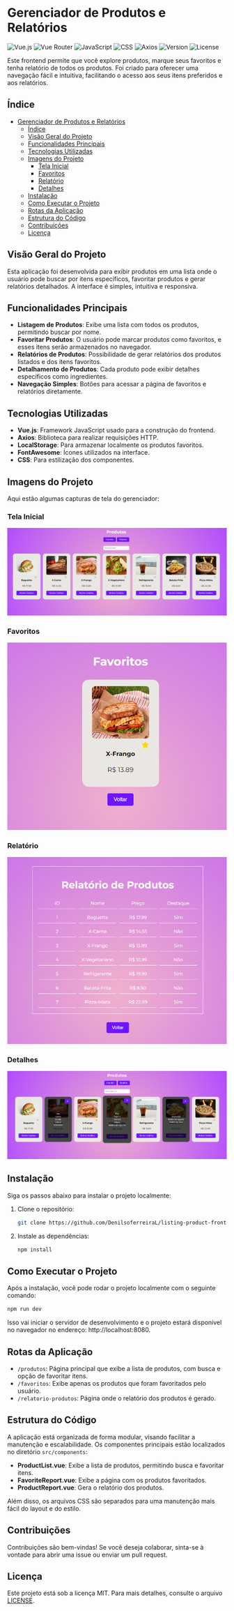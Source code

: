 # Gerenciador de Produtos e Relatórios

![Vue.js](https://img.shields.io/badge/Vue.js-4FC08D?style=flat&logo=vue.js&logoColor=white)
![Vue Router](https://img.shields.io/badge/Vue%20Router-41B883?style=flat&logo=vue.js&logoColor=white)
![JavaScript](https://img.shields.io/badge/JavaScript-F7DF1E?style=flat&logo=javascript&logoColor=black)
![CSS](https://img.shields.io/badge/CSS-1572B6?style=flat&logo=css3&logoColor=white)
![Axios](https://img.shields.io/badge/Axios-5A29E4?style=flat&logo=axios&logoColor=white)
![Version](https://img.shields.io/badge/version-1.0.0-blue.svg)
![License](https://img.shields.io/badge/license-MIT-green.svg)


Este frontend permite que você explore produtos, marque seus favoritos e tenha relatório de todos os produtos. Foi criado para oferecer uma navegação fácil e intuitiva, facilitando o acesso aos seus itens preferidos e aos relatórios.

## Índice
- [Gerenciador de Produtos e Relatórios](#gerenciador-de-produtos-e-relatórios)
  - [Índice](#índice)
  - [Visão Geral do Projeto](#visão-geral-do-projeto)
  - [Funcionalidades Principais](#funcionalidades-principais)
  - [Tecnologias Utilizadas](#tecnologias-utilizadas)
  - [Imagens do Projeto](#imagens-do-projeto)
    - [Tela Inicial](#tela-inicial)
    - [Favoritos](#favoritos)
    - [Relatório](#relatório)
    - [Detalhes](#detalhes)
  - [Instalação](#instalação)
  - [Como Executar o Projeto](#como-executar-o-projeto)
  - [Rotas da Aplicação](#rotas-da-aplicação)
  - [Estrutura do Código](#estrutura-do-código)
  - [Contribuições](#contribuições)
  - [Licença](#licença)


## Visão Geral do Projeto
Esta aplicação foi desenvolvida para exibir produtos em uma lista onde o usuário pode buscar por itens específicos, favoritar produtos e gerar relatórios detalhados. A interface é simples, intuitiva e responsiva.

## Funcionalidades Principais
- **Listagem de Produtos**: Exibe uma lista com todos os produtos, permitindo buscar por nome.
- **Favoritar Produtos**: O usuário pode marcar produtos como favoritos, e esses itens serão armazenados no navegador.
- **Relatórios de Produtos**: Possibilidade de gerar relatórios dos produtos listados e dos itens favoritos.
- **Detalhamento de Produtos**: Cada produto pode exibir detalhes específicos como ingredientes.
- **Navegação Simples**: Botões para acessar a página de favoritos e relatórios diretamente.

## Tecnologias Utilizadas
- **Vue.js**: Framework JavaScript usado para a construção do frontend.
- **Axios**: Biblioteca para realizar requisições HTTP.
- **LocalStorage**: Para armazenar localmente os produtos favoritos.
- **FontAwesome**: Ícones utilizados na interface.
- **CSS**: Para estilização dos componentes.

## Imagens do Projeto

Aqui estão algumas capturas de tela do gerenciador:

### Tela Inicial
![Tela Inicial](public/assets/tela-inicial.png)

### Favoritos
![Favoritos](public/assets/favoritos.png)

### Relatório
![Relatório](public/assets/relatorios.png)

### Detalhes
![Detalhes](public/assets/mostrar-detalhes.png)

## Instalação
Siga os passos abaixo para instalar o projeto localmente:

1. Clone o repositório:
   ```bash
   git clone https://github.com/DenilsoferreiraL/listing-product-frontend.git
   ```
2. Instale as dependências:

   ```bash
   npm install
   ```   
## Como Executar o Projeto
   Após a instalação, você pode rodar o projeto localmente com o seguinte comando:
   ```bash
   npm run dev
   ```  
   Isso vai iniciar o servidor de desenvolvimento e o projeto estará disponível no navegador no endereço: http://localhost:8080.

## Rotas da Aplicação

- `/produtos`: Página principal que exibe a lista de produtos, com busca e opção de favoritar itens.
- `/favoritos`: Exibe apenas os produtos que foram favoritados pelo usuário.
- `/relatorio-produtos`: Página onde o relatório dos produtos é gerado.

## Estrutura do Código 
A aplicação está organizada de forma modular, visando facilitar a manutenção e escalabilidade. Os componentes principais estão localizados no diretório `src/components`:

- **ProductList.vue**: Exibe a lista de produtos, permitindo busca e favoritar itens.
- **FavoriteReport.vue**: Exibe a página com os produtos favoritados.
- **ProductReport.vue**: Gera o relatório dos produtos.

Além disso, os arquivos CSS são separados para uma manutenção mais fácil do layout e do estilo.

## Contribuições

Contribuições são bem-vindas! Se você deseja colaborar, sinta-se à vontade para abrir uma issue ou enviar um pull request.

## Licença

Este projeto está sob a licença MIT. Para mais detalhes, consulte o arquivo [LICENSE](LICENSE).
